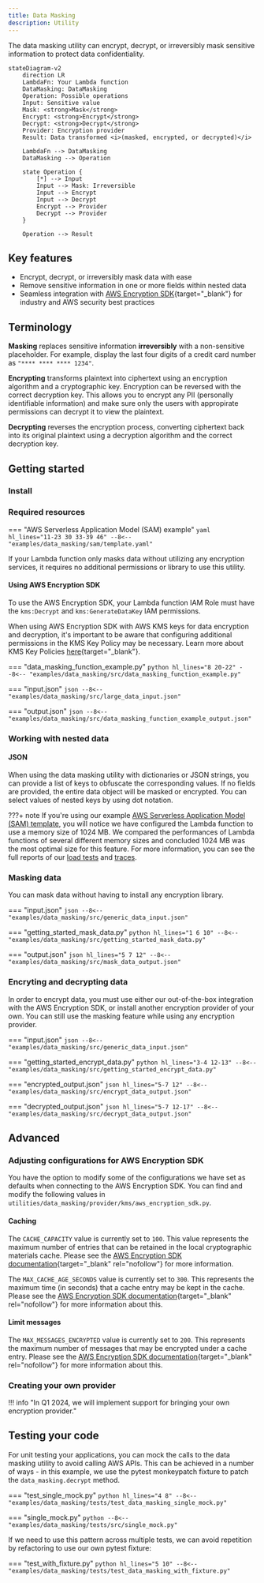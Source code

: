 ```yaml
---
title: Data Masking
description: Utility
---
```


<!-- markdownlint-disable MD051 -->

The data masking utility can encrypt, decrypt, or irreversibly mask sensitive information to protect data confidentiality.

```mermaid
stateDiagram-v2
    direction LR
    LambdaFn: Your Lambda function
    DataMasking: DataMasking
    Operation: Possible operations
    Input: Sensitive value
    Mask: <strong>Mask</strong>
    Encrypt: <strong>Encrypt</strong>
    Decrypt: <strong>Decrypt</strong>
    Provider: Encryption provider
    Result: Data transformed <i>(masked, encrypted, or decrypted)</i>

    LambdaFn --> DataMasking
    DataMasking --> Operation

    state Operation {
        [*] --> Input
        Input --> Mask: Irreversible
        Input --> Encrypt
        Input --> Decrypt
        Encrypt --> Provider
        Decrypt --> Provider
    }

    Operation --> Result
```

## Key features

* Encrypt, decrypt, or irreversibly mask data with ease
* Remove sensitive information in one or more fields within nested data
* Seamless integration with [AWS Encryption SDK](https://docs.aws.amazon.com/encryption-sdk/latest/developer-guide/introduction.html){target="_blank"} for industry and AWS security best practices

## Terminology

**Masking** replaces sensitive information **irreversibly** with a non-sensitive placeholder. For example, display the last four digits of a credit card number as `"**** **** **** 1234"`.

**Encrypting** transforms plaintext into ciphertext using an encryption algorithm and a cryptographic key. Encryption can be reversed with the correct decryption key. This allows you to encrypt any PII (personally identifiable information) and make sure only the users with appropirate permissions can decrypt it to view the plaintext.

**Decrypting** reverses the encryption process, converting ciphertext back into its original plaintext using a decryption algorithm and the correct decryption key.

## Getting started

### Install

### Required resources

=== "AWS Serverless Application Model (SAM) example"
    ```yaml hl_lines="11-23 30 33-39 46"
    --8<-- "examples/data_masking/sam/template.yaml"
    ```

If your Lambda function only masks data without utilizing any encryption services, it requires no additional permissions or library to use this utility.

#### Using AWS Encryption SDK

To use the AWS Encryption SDK, your Lambda function IAM Role must have the `kms:Decrypt` and `kms:GenerateDataKey` IAM permissions.

When using AWS Encryption SDK with AWS KMS keys for data encryption and decryption, it's important to be aware that configuring additional permissions in the KMS Key Policy may be necessary. Learn more about KMS Key Policies [here](https://docs.aws.amazon.com/kms/latest/developerguide/key-policies.html){target="_blank"}.

=== "data_masking_function_example.py"
    ```python hl_lines="8 20-22"
    --8<-- "examples/data_masking/src/data_masking_function_example.py"
    ```

=== "input.json"
    ```json
    --8<-- "examples/data_masking/src/large_data_input.json"
    ```

=== "output.json"
    ```json
    --8<-- "examples/data_masking/src/data_masking_function_example_output.json"
    ```

### Working with nested data

#### JSON

When using the data masking utility with dictionaries or JSON strings, you can provide a list of keys to obfuscate the corresponding values. If no fields are provided, the entire data object will be masked or encrypted. You can select values of nested keys by using dot notation.

<!-- markdownlint-disable MD013 -->
???+ note
    If you're using our example [AWS Serverless Application Model (SAM) template](#using-a-custom-encryption-provider), you will notice we have configured the Lambda function to use a memory size of 1024 MB. We compared the performances of Lambda functions of several different memory sizes and concluded 1024 MB was the most optimal size for this feature. For more information, you can see the full reports of our [load tests](https://github.com/aws-powertools/powertools-lambda-python/pull/2197#issuecomment-1730571597) and [traces](https://github.com/aws-powertools/powertools-lambda-python/pull/2197#issuecomment-1732060923).
<!-- markdownlint-enable MD013 -->

### Masking data

You can mask data without having to install any encryption library.

=== "input.json"
    ```json
    --8<-- "examples/data_masking/src/generic_data_input.json"
    ```

=== "getting_started_mask_data.py"
    ```python hl_lines="1 6 10"
    --8<-- "examples/data_masking/src/getting_started_mask_data.py"
    ```

=== "output.json"
    ```json hl_lines="5 7 12"
    --8<-- "examples/data_masking/src/mask_data_output.json"
    ```

### Encryting and decrypting data

In order to encrypt data, you must use either our out-of-the-box integration with the AWS Encryption SDK, or install another encryption provider of your own. You can still use the masking feature while using any encryption provider.

=== "input.json"
    ```json
    --8<-- "examples/data_masking/src/generic_data_input.json"
    ```

=== "getting_started_encrypt_data.py"
    ```python hl_lines="3-4 12-13"
    --8<-- "examples/data_masking/src/getting_started_encrypt_data.py"
    ```

=== "encrypted_output.json"
    ```json hl_lines="5-7 12"
    --8<-- "examples/data_masking/src/encrypt_data_output.json"
    ```

=== "decrypted_output.json"
    ```json hl_lines="5-7 12-17"
    --8<-- "examples/data_masking/src/decrypt_data_output.json"
    ```

## Advanced

### Adjusting configurations for AWS Encryption SDK

You have the option to modify some of the configurations we have set as defaults when connecting to the AWS Encryption SDK. You can find and modify the following values in `utilities/data_masking/provider/kms/aws_encryption_sdk.py`.

#### Caching

<!-- markdownlint-disable MD013 -->
The `CACHE_CAPACITY` value is currently set to `100`. This value represents the maximum number of entries that can be retained in the local cryptographic materials cache. Please see the [AWS Encryption SDK documentation](https://aws-encryption-sdk-python.readthedocs.io/en/latest/generated/aws_encryption_sdk.caches.local.html){target="_blank" rel="nofollow"} for more information.

The `MAX_CACHE_AGE_SECONDS` value is currently set to `300`. This represents the maximum time (in seconds) that a cache entry may be kept in the cache. Please see the [AWS Encryption SDK documentation](https://aws-encryption-sdk-python.readthedocs.io/en/latest/generated/aws_encryption_sdk.materials_managers.caching.html#module-aws_encryption_sdk.materials_managers.caching){target="_blank" rel="nofollow"} for more information about this.
<!-- markdownlint-enable MD013 -->

#### Limit messages

<!-- markdownlint-disable MD013 -->
The `MAX_MESSAGES_ENCRYPTED` value is currently set to `200`. This represents the maximum number of messages that may be encrypted under a cache entry. Please see the [AWS Encryption SDK documentation](https://aws-encryption-sdk-python.readthedocs.io/en/latest/generated/aws_encryption_sdk.materials_managers.caching.html#module-aws_encryption_sdk.materials_managers.caching){target="_blank" rel="nofollow"} for more information about this.
<!-- markdownlint-enable MD013 -->

### Creating your own provider

!!! info "In Q1 2024, we will implement support for bringing your own encryption provider."

## Testing your code

For unit testing your applications, you can mock the calls to the data masking utility to avoid calling AWS APIs. This can be achieved in a number of ways - in this example, we use the pytest monkeypatch fixture to patch the `data_masking.decrypt` method.

=== "test_single_mock.py"
    ```python hl_lines="4 8"
    --8<-- "examples/data_masking/tests/test_data_masking_single_mock.py"
    ```

=== "single_mock.py"
    ```python
    --8<-- "examples/data_masking/tests/src/single_mock.py"
    ```

If we need to use this pattern across multiple tests, we can avoid repetition by refactoring to use our own pytest fixture:

=== "test_with_fixture.py"
    ```python hl_lines="5 10"
    --8<-- "examples/data_masking/tests/test_data_masking_with_fixture.py"
    ```
